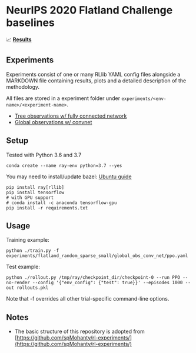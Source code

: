 # NeurIPS 2020 Flatland Challenge baselines

📈 [**Results**](https://app.wandb.ai/masterscrat/flatland/reports/Flatland-Baselines--Vmlldzo4OTc5NA) 

Experiments
---

Experiments consist of one or many RLlib YAML config files alongside a MARKDOWN file containing results, plots and a detailed description of the methodology.

All files are stored in a experiment folder under `experiments/<env-name>/<experiment-name>`.

- [Tree observations w/ fully connected network](experiments/flatland_random_sparse_small/tree_obs_fc_net)
- [Global observations w/ convnet](experiments/flatland_random_sparse_small/global_obs_conv_net)

Setup
---

Tested with Python 3.6 and 3.7

```
conda create --name ray-env python=3.7 --yes
```

You may need to install/update bazel: [Ubuntu guide](https://docs.bazel.build/versions/master/install-ubuntu.html)

```
pip install ray[rllib]
pip install tensorflow
# with GPU support
# conda install -c anaconda tensorflow-gpu 
pip install -r requirements.txt
```

## Usage
Training example:

`python ./train.py -f experiments/flatland_random_sparse_small/global_obs_conv_net/ppo.yaml`

Test example:

`python ./rollout.py /tmp/ray/checkpoint_dir/checkpoint-0 --run PPO --no-render
        --config '{"env_config": {"test": true}}' --episodes 1000 --out rollouts.pkl`

Note that -f overrides all other trial-specific command-line options.

Notes
---

- The basic structure of this repository is adopted from [https://github.com/spMohanty/rl-experiments/](https://github.com/spMohanty/rl-experiments/)